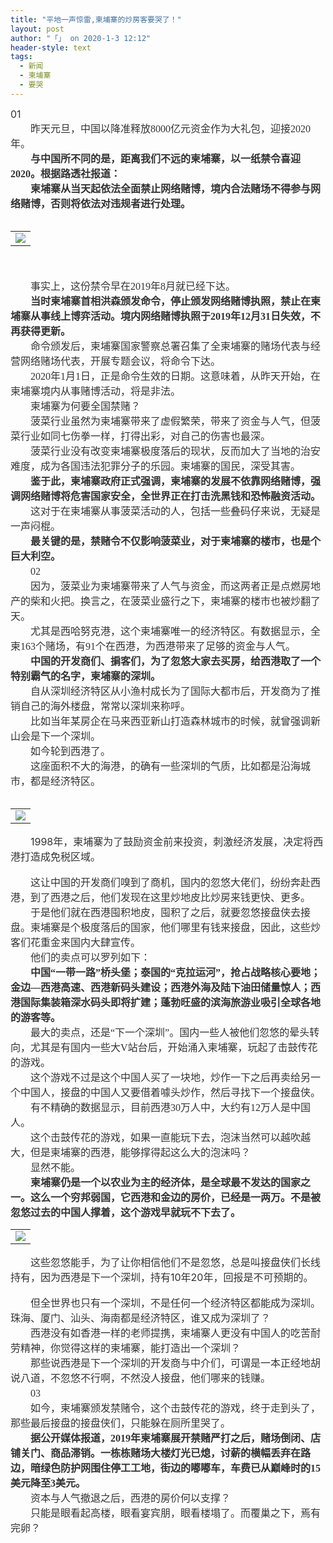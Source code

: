 ```yaml
---
title: "平地一声惊雷,柬埔寨的炒房客要哭了！"
layout: post
author: "「」 on 2020-1-3 12:12"
header-style: text
tags:
  - 新闻
  - 柬埔寨
  - 要哭
---
```


<head></head>
<body>
 <div align="left"> 
  <font style="color:rgb(51, 51, 51)"><font face="&amp;quot"><font style="font-size:16px">01</font></font></font> 
 </div> 
 <div align="left"> 
  <font style="color:rgb(51, 51, 51)"><font face="微软雅黑, 宋体"><font style="font-size:16px">　　昨天元旦，中国以降准释放8000亿元资金作为大礼包，迎接2020年。</font></font></font> 
 </div> 
 <div align="left"> 
  <font style="color:rgb(51, 51, 51)"><font face="微软雅黑, 宋体"><font style="font-size:16px">　　<strong>与中国所不同的是，距离我们不远的柬埔寨，以一纸禁令喜迎2020。</strong><strong>根据路透社报道：</strong></font></font></font> 
 </div> 
 <div align="left"> 
  <font style="color:rgb(51, 51, 51)"><font face="微软雅黑, 宋体"><font style="font-size:16px">　　<strong>柬埔寨从当天起依法全面禁止网络赌博，境内合法赌场不得</strong><strong>参与网络赌博，否则将依法对违规者进行处理。</strong></font></font></font> 
 </div>
 <br> 
 <table cellspacing="0" class="t_table"> 
  <tbody> 
   <tr> 
    <td> 
     <div align="left"> 
      <img src="http://i8.hexun.com/2020-01-03/199857099.jpg" onload="thumbImg(this)"> 
     </div></td> 
   </tr> 
  </tbody> 
 </table>
 <br> 
 <div align="left"> 
  <font style="color:rgb(51, 51, 51)"><font face="微软雅黑, 宋体"><font style="font-size:16px"><br> 　　事实上，这份禁令早在2019年8月就已经下达。</font></font></font> 
 </div> 
 <div align="left"> 
  <font style="color:rgb(51, 51, 51)"><font face="微软雅黑, 宋体"><font style="font-size:16px">　　<strong>当时柬埔寨首相洪</strong><strong>森颁发命令，停</strong><strong>止颁发网络赌博执照，禁止在柬埔寨从事线上博弈活动。境内网络赌博执照于2019年12月31日失效，不再获得更新。</strong></font></font></font> 
 </div> 
 <div align="left"> 
  <font style="color:rgb(51, 51, 51)"><font face="微软雅黑, 宋体"><font style="font-size:16px">　　命令颁发后，柬埔寨国家警察总署召集了全柬埔寨的赌场代表与经营网络赌场代表，开展专题会议，将命令下达。</font></font></font> 
 </div> 
 <div align="left"> 
  <font style="color:rgb(51, 51, 51)"><font face="微软雅黑, 宋体"><font style="font-size:16px">　　2020年1月1日，正是命令生效的日期。这意味着，从昨天开始，在柬埔寨境内从事赌博活动，将是非法。</font></font></font> 
 </div> 
 <div align="left"> 
  <font style="color:rgb(51, 51, 51)"><font face="微软雅黑, 宋体"><font style="font-size:16px">　　柬埔寨为何要全国禁赌？</font></font></font> 
 </div> 
 <div align="left"> 
  <font style="color:rgb(51, 51, 51)"><font face="微软雅黑, 宋体"><font style="font-size:16px">　　菠菜行业虽然为柬埔寨带来了虚假繁荣，带来了资金与人气，但菠菜行业如同七伤拳一样，打得出彩，对自己的伤害也最深。</font></font></font> 
 </div> 
 <div align="left"> 
  <font style="color:rgb(51, 51, 51)"><font face="微软雅黑, 宋体"><font style="font-size:16px">　　菠菜行业没有改变柬埔寨极度落后的现状，反而加大了当地的治安难度，成为各国违法犯罪分子的乐园。柬埔寨的国民，深受其害。</font></font></font> 
 </div> 
 <div align="left"> 
  <font style="color:rgb(51, 51, 51)"><font face="微软雅黑, 宋体"><font style="font-size:16px">　　<strong>鉴于此，柬埔寨政府正式强调，柬埔寨的发展不依靠网络赌博，强调网络赌博将危害国家安全，全世界正在打击洗黑钱和恐怖融资活动。</strong></font></font></font> 
 </div> 
 <div align="left"> 
  <font style="color:rgb(51, 51, 51)"><font face="微软雅黑, 宋体"><font style="font-size:16px">　　这对于在柬埔寨从事菠菜活动的人，包括一些叠码仔来说，无疑是一声闷棍。</font></font></font> 
 </div> 
 <div align="left"> 
  <font style="color:rgb(51, 51, 51)"><font face="微软雅黑, 宋体"><font style="font-size:16px">　　<strong>最关键的是，禁赌令不仅影响菠菜业，对于柬埔寨的楼市，也是个巨大利空。</strong></font></font></font> 
 </div> 
 <div align="left"> 
  <font style="color:rgb(51, 51, 51)"><font face="微软雅黑, 宋体"><font style="font-size:16px">　　02</font></font></font> 
 </div> 
 <div align="left"> 
  <font style="color:rgb(51, 51, 51)"><font face="微软雅黑, 宋体"><font style="font-size:16px">　　因为，菠菜业为柬埔寨带来了人气与资金，而这两者正是点燃房地产的柴和火把。换言之，在菠菜业盛行之下，柬埔寨的楼市也被炒翻了天。</font></font></font> 
 </div> 
 <div align="left"> 
  <font style="color:rgb(51, 51, 51)"><font face="微软雅黑, 宋体"><font style="font-size:16px">　　尤其是西哈努克港，这个柬埔寨唯一的经济特区。有数据显示，全柬163个赌场，有91个在西港，为西港带来了足够的资金与人气。</font></font></font> 
 </div> 
 <div align="left"> 
  <font style="color:rgb(51, 51, 51)"><font face="微软雅黑, 宋体"><font style="font-size:16px">　　<strong>中国的开发商们、掮客们，为了忽悠大家去买房，给西港取了一个特别霸气的名字，柬埔寨的深圳。</strong></font></font></font> 
 </div> 
 <div align="left"> 
  <font style="color:rgb(51, 51, 51)"><font face="微软雅黑, 宋体"><font style="font-size:16px">　　自从深圳经济特区从小渔村成长为了国际大都市后，开发商为了推销自己的海外楼盘，常常以深圳来称呼。</font></font></font> 
 </div> 
 <div align="left"> 
  <font style="color:rgb(51, 51, 51)"><font face="微软雅黑, 宋体"><font style="font-size:16px">　　比如当年某房企在马来西亚新山打造森林城市的时候，就曾强调新山会是下一个深圳。</font></font></font> 
 </div> 
 <div align="left"> 
  <font style="color:rgb(51, 51, 51)"><font face="微软雅黑, 宋体"><font style="font-size:16px">　　如今轮到西港了。</font></font></font> 
 </div> 
 <div align="left"> 
  <font style="color:rgb(51, 51, 51)"><font face="微软雅黑, 宋体"><font style="font-size:16px">　　这座面积不大的海港，的确有一些深圳的气质，比如都是沿海城市，都是经济特区。</font></font></font> 
 </div>
 <br> 
 <table cellspacing="0" class="t_table"> 
  <tbody> 
   <tr> 
    <td> 
     <div align="left"> 
      <img src="http://i4.hexun.com/2020-01-03/199857100.jpg" onload="thumbImg(this)"> 
     </div></td> 
   </tr> 
  </tbody> 
 </table> 
 <div align="left"> 
  <font style="color:rgb(51, 51, 51)"><font face="&amp;quot"><font style="font-size:16px">　　1998年，柬埔寨为了鼓励资金前来投资，刺激经济发展，决定将西港打造成免税区域。</font></font></font> 
 </div>
 <br> 
 <div align="left"> 
  <font style="color:rgb(51, 51, 51)"><font face="微软雅黑, 宋体"><font style="font-size:16px">　　这让中国的开发商们嗅到了商机，国内的忽悠大佬们，纷纷奔赴西港，到了西港之后，他们发现在这里炒地皮比炒房来钱更快、更多。</font></font></font> 
 </div> 
 <div align="left"> 
  <font style="color:rgb(51, 51, 51)"><font face="微软雅黑, 宋体"><font style="font-size:16px">　　于是他们就在西港囤积地皮，囤积了之后，就要忽悠接盘侠去接盘。柬埔寨是个极度落后的国家，他们哪里有钱来接盘，因此，这些炒客们花重金来国内大肆宣传。</font></font></font> 
 </div> 
 <div align="left"> 
  <font style="color:rgb(51, 51, 51)"><font face="微软雅黑, 宋体"><font style="font-size:16px">　　他们的卖点可以罗列如下：</font></font></font> 
 </div> 
 <div align="left"> 
  <font style="color:rgb(51, 51, 51)"><font face="微软雅黑, 宋体"><font style="font-size:16px">　　<strong>中国“一带一路”桥头堡；</strong><strong>泰国的“克拉运河”，抢占战略核心要地；</strong><strong>金边—西港</strong><strong>高速、西港新码头建设；</strong><strong>西港外海及陆下油田储量惊人；</strong><strong>西港国际集装箱深水码头即将扩建；</strong><strong>蓬勃旺盛的滨海旅游业吸引全球各地的游客等。</strong></font></font></font> 
 </div> 
 <div align="left"> 
  <font style="color:rgb(51, 51, 51)"><font face="微软雅黑, 宋体"><font style="font-size:16px">　　最大的卖点，还是“下一个深圳”。国内一些人被他们忽悠的晕头转向，尤其是有国内一些大V站台后，开始涌入柬埔寨，玩起了击鼓传花的游戏。</font></font></font> 
 </div> 
 <div align="left"> 
  <font style="color:rgb(51, 51, 51)"><font face="微软雅黑, 宋体"><font style="font-size:16px">　　这个游戏不过是这个中国人买了一块地，炒作一下之后再卖给另一个中国人，接盘的中国人又要借着噱头炒作，然后寻找下一个接盘侠。</font></font></font> 
 </div> 
 <div align="left"> 
  <font style="color:rgb(51, 51, 51)"><font face="微软雅黑, 宋体"><font style="font-size:16px">　　有不精确的数据显示，目前西港30万人中，大约有12万人是中国人。</font></font></font> 
 </div> 
 <div align="left"> 
  <font style="color:rgb(51, 51, 51)"><font face="微软雅黑, 宋体"><font style="font-size:16px">　　这个击鼓传花的游戏，如果一直能玩下去，泡沫当然可以越吹越大，但是柬埔寨的西港，能够撑得起这么大的泡沫吗？</font></font></font> 
 </div> 
 <div align="left"> 
  <font style="color:rgb(51, 51, 51)"><font face="微软雅黑, 宋体"><font style="font-size:16px">　　显然不能。</font></font></font> 
 </div> 
 <div align="left"> 
  <font style="color:rgb(51, 51, 51)"><font face="微软雅黑, 宋体"><font style="font-size:16px">　　<strong>柬埔寨仍是一个以农业为主的经济体，是全球最不发达的国家之一。这么一个穷邦弱国，它西港和金边的房价，已经是一两万。不是被忽悠过去的中国人撑着，这个游戏早就玩不下去了。</strong></font></font></font> 
 </div> 
 <table cellspacing="0" class="t_table"> 
  <tbody> 
   <tr> 
    <td> 
     <div align="left"> 
      <img src="http://i4.hexun.com/2020-01-03/199857101.jpg" onload="thumbImg(this)"> 
     </div></td> 
   </tr> 
  </tbody> 
 </table> 
 <div align="left"> 
  <font style="color:rgb(51, 51, 51)"><font face="&amp;quot"><font style="font-size:16px">　　这些忽悠能手，为了让你相信他们不是忽悠，总是叫接盘侠们长线持有，因为西港是下一个深圳，持有10年20年，回报是不可预期的。</font></font></font> 
 </div>
 <br> 
 <div align="left"> 
  <font style="color:rgb(51, 51, 51)"><font face="微软雅黑, 宋体"><font style="font-size:16px">　　但全世界也只有一个深圳，不是任何一个经济特区都能成为深圳。珠海、厦门、汕头、海南都是经济特区，谁又成为深圳了？</font></font></font> 
 </div> 
 <div align="left"> 
  <font style="color:rgb(51, 51, 51)"><font face="微软雅黑, 宋体"><font style="font-size:16px">　　西港没有如香港一样的老师提携，柬埔寨人更没有中国人的吃苦耐劳精神，你觉得这样的柬埔寨，能打造出一个深圳？</font></font></font> 
 </div> 
 <div align="left"> 
  <font style="color:rgb(51, 51, 51)"><font face="微软雅黑, 宋体"><font style="font-size:16px">　　那些说西港是下一个深圳的开发商与中介们，可谓是一本正经地胡说八道，不忽悠不行啊，不然没人接盘，他们哪来的钱赚。</font></font></font> 
 </div> 
 <div align="left"> 
  <font style="color:rgb(51, 51, 51)"><font face="微软雅黑, 宋体"><font style="font-size:16px">　　03</font></font></font> 
 </div> 
 <div align="left"> 
  <font style="color:rgb(51, 51, 51)"><font face="微软雅黑, 宋体"><font style="font-size:16px">　　如今，柬埔寨颁发禁赌令，这个击鼓传花的游戏，终于走到头了，那些最后接盘的接盘侠们，只能躲在厕所里哭了。</font></font></font> 
 </div> 
 <div align="left"> 
  <font style="color:rgb(51, 51, 51)"><font face="微软雅黑, 宋体"><font style="font-size:16px">　　<strong>据公开媒体报道，2019年柬埔寨展开禁赌严打之后，赌场倒闭、店铺关门、商品</strong><strong>滞销。一栋栋赌场大楼灯光已熄，讨薪的横幅丢弃在路边，暗绿色防护网围住停工工地，街边的嘟嘟车，车费已从巅峰时的15美元降至3美元。</strong></font></font></font> 
 </div> 
 <div align="left"> 
  <font style="color:rgb(51, 51, 51)"><font face="微软雅黑, 宋体"><font style="font-size:16px">　　资本与人气撤退之后，西港的房价何以支撑？</font></font></font> 
 </div> 
 <div align="left"> 
  <font style="color:rgb(51, 51, 51)"><font face="微软雅黑, 宋体"><font style="font-size:16px">　　只能是眼看起高楼，眼看宴宾朋，眼看楼塌了。而覆巢之下，焉有完卵？</font></font></font> 
 </div>
 <br>
</body>


